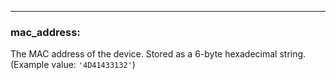 ---
### **mac_address:**
The MAC address of the device. Stored as a 6-byte hexadecimal string. (Example value: `'4D41433132'`)
